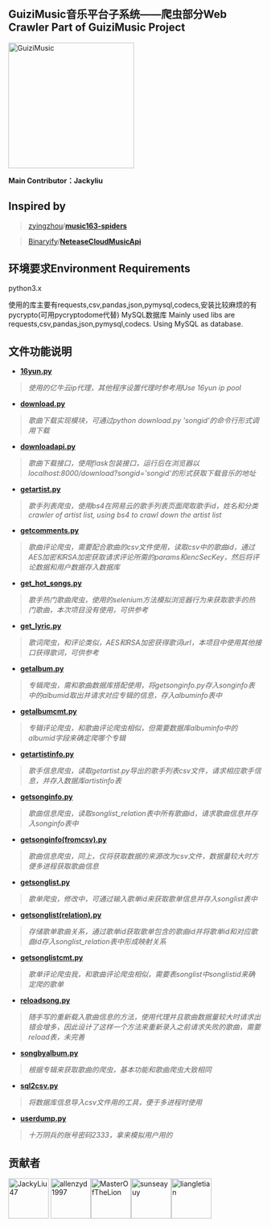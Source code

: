 GuiziMusic音乐平台子系统——爬虫部分Web Crawler Part of GuiziMusic Project
---
[<img alt="GuiziMusic" src="https://github.com/allenzyd1997/GuiziMusic/blob/master/src/common/image/logo.png" width="250">](https://github.com/allenzyd1997/GuiziMusic)

**Main Contributor：Jackyliu**

Inspired by
---
>[zyingzhou](https://github.com/zyingzhou)/**[music163-spiders](https://github.com/zyingzhou/music163-spiders)**
 
>[Binaryify](https://github.com/Binaryify)/**[NeteaseCloudMusicApi](https://github.com/Binaryify/NeteaseCloudMusicApi)**

环境要求Environment Requirements
---

python3.x

使用的库主要有requests,csv,pandas,json,pymysql,codecs,安装比较麻烦的有pycrypto(可用pycryptodome代替)
MySQL数据库
Mainly used libs are requests,csv,pandas,json,pymysql,codecs. Using MySQL as database.



文件功能说明
---
+ **[16yun.py](https://github.com/allenzyd1997/GuiziMusic/blob/Netease_SpiderLJQ/Netease_spider/16yun.py)**    
>*使用的亿牛云ip代理，其他程序设置代理时参考用Use 16yun ip pool*
+ **[download.py](https://github.com/allenzyd1997/GuiziMusic/blob/Netease_SpiderLJQ/Netease_spider/download.py)**
>*歌曲下载实现模块，可通过python download.py 'songid'的命令行形式调用下载*
+ **[downloadapi.py](https://github.com/allenzyd1997/GuiziMusic/blob/Netease_SpiderLJQ/Netease_spider/downloadapi.py)** 
>*歌曲下载接口，使用flask包装接口，运行后在浏览器以localhost:8000/download?songid='songid'的形式获取下载音乐的地址*
+ **[getartist.py](https://github.com/allenzyd1997/GuiziMusic/blob/Netease_SpiderLJQ/Netease_spider/getartist.py)** 
>*歌手列表爬虫，使用bs4在网易云的歌手列表页面爬取歌手id，姓名和分类crawler of artist list, using bs4 to crawl down the artist list*
+ **[getcomments.py](https://github.com/allenzyd1997/GuiziMusic/blob/Netease_SpiderLJQ/Netease_spider/getcomments.py)**
>*歌曲评论爬虫，需要配合歌曲的csv文件使用，读取csv中的歌曲id，通过AES加密和RSA加密获取请求评论所需的params和encSecKey，然后将评论数据和用户数据存入数据库*
+ **[get_hot_songs.py](https://github.com/allenzyd1997/GuiziMusic/blob/Netease_SpiderLJQ/Netease_spider/get_hot_songs.py)** 
>*歌手热门歌曲爬虫，使用的selenium方法模拟浏览器行为来获取歌手的热门歌曲，本次项目没有使用，可供参考*
+ **[get_lyric.py](https://github.com/allenzyd1997/GuiziMusic/blob/Netease_SpiderLJQ/Netease_spider/get_lyric.py)** 
>*歌词爬虫，和评论类似，AES和RSA加密获得歌词url，本项目中使用其他接口获得歌词，可供参考*
+ **[getalbum.py](https://github.com/allenzyd1997/GuiziMusic/blob/Netease_SpiderLJQ/Netease_spider/getalbum.py)**
>*专辑爬虫，需和歌曲数据库搭配使用，将getsonginfo.py存入songinfo表中的albumid取出并请求对应专辑的信息，存入albuminfo表中*
+ **[getalbumcmt.py](https://github.com/allenzyd1997/GuiziMusic/blob/Netease_SpiderLJQ/Netease_spider/getalbumcmt.py)** 
>*专辑评论爬虫，和歌曲评论爬虫相似，但需要数据库albuminfo中的albumid字段来确定爬哪个专辑*
+ **[getartistinfo.py](https://github.com/allenzyd1997/GuiziMusic/blob/Netease_SpiderLJQ/Netease_spider/getartistinfo.py)** 
>*歌手信息爬虫，读取getartist.py导出的歌手列表csv文件，请求相应歌手信息，并存入数据库artistinfo表*
+ **[getsonginfo.py](https://github.com/allenzyd1997/GuiziMusic/blob/Netease_SpiderLJQ/Netease_spider/getsonginfo.py)**
>*歌曲信息爬虫，读取songlist_relation表中所有歌曲id，请求歌曲信息并存入songinfo表中*
+ **[getsonginfo(fromcsv).py](https://github.com/allenzyd1997/GuiziMusic/blob/Netease_SpiderLJQ/Netease_spider/getsonginfo(fromcsv).py)**
>*歌曲信息爬虫，同上，仅将获取数据的来源改为csv文件，数据量较大时方便多进程获取歌曲信息*
+ **[getsonglist.py](https://github.com/allenzyd1997/GuiziMusic/blob/Netease_SpiderLJQ/Netease_spider/getsonglist.py)**
>*歌单爬虫，修改中，可通过输入歌单id来获取歌单信息并存入songlist表中*
+ **[getsonglist(relation).py](https://github.com/allenzyd1997/GuiziMusic/blob/Netease_SpiderLJQ/Netease_spider/getsonglist(relation).py)**
>*存储歌单歌曲关系，通过歌单id获取歌单包含的歌曲id并将歌单id和对应歌曲id存入songlist_relation表中形成映射关系*
+ **[getsonglistcmt.py](https://github.com/allenzyd1997/GuiziMusic/blob/Netease_SpiderLJQ/Netease_spider/getsonglistcmt.py)**
>*歌单评论爬虫我，和歌曲评论爬虫相似，需要表songlist中songlistid来确定爬的歌单*
+ **[reloadsong.py](https://github.com/allenzyd1997/GuiziMusic/blob/Netease_SpiderLJQ/Netease_spider/reloadsong.py)**
>*随手写的重新载入歌曲信息的方法，使用代理并且歌曲数据量较大时请求出错会增多，因此设计了这样一个方法来重新录入之前请求失败的歌曲，需要reload表，未完善*
+ **[songbyalbum.py](https://github.com/allenzyd1997/GuiziMusic/blob/Netease_SpiderLJQ/Netease_spider/songbyalbum.py)**
>*根据专辑来获取歌曲的爬虫，基本功能和歌曲爬虫大致相同*
+ **[sql2csv.py](https://github.com/allenzyd1997/GuiziMusic/blob/Netease_SpiderLJQ/Netease_spider/sql2csv.py)**
>*将数据库信息导入csv文件用的工具，便于多进程时使用*
+ **[userdump.py](https://github.com/allenzyd1997/GuiziMusic/blob/Netease_SpiderLJQ/Netease_spider/userdump.py)**
>*十万阴兵的账号密码2333，拿来模拟用户用的*



贡献者
---
[<img alt="JackyLiu47" src="https://avatars0.githubusercontent.com/u/37102431?s=460&v=4" width="80">](https://github.com/JackyLiu47)
[<img alt="allenzyd1997" src="https://avatars3.githubusercontent.com/u/41326130?s=60&v=4" width="80">](https://github.com/allenzyd1997)[<img alt="MasterOfTheLion" src="https://avatars1.githubusercontent.com/u/29800142?s=460&v=4" width="80">](https://github.com/MasterOfTheLion)[<img alt="sunseayuy" src="https://avatars3.githubusercontent.com/u/46275985?s=60&v=4" width="80">](https://github.com/sunseayuy)[<img alt="liangletian" src="https://avatars2.githubusercontent.com/u/32542510?s=460&v=4" width="80">](https://github.com/liang15278589600)
